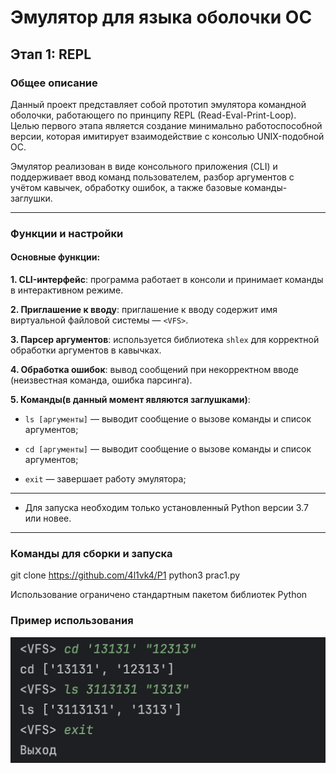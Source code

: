 # Эмулятор для языка оболочки ОС 
##  Этап 1: REPL

### Общее описание
Данный проект представляет собой прототип эмулятора командной оболочки, работающего по принципу REPL (Read-Eval-Print-Loop).  
Целью первого этапа является создание минимально работоспособной версии, которая имитирует взаимодействие с консолью UNIX-подобной ОС.  

Эмулятор реализован в виде консольного приложения (CLI) и поддерживает ввод команд пользователем, разбор аргументов с учётом кавычек, обработку ошибок, а также базовые команды-заглушки.

---

### Функции и настройки

#### **Основные функции:**
**1. CLI-интерфейс**: программа работает в консоли и принимает команды в интерактивном режиме.

**2. Приглашение к вводу**: приглашение к вводу содержит имя виртуальной файловой системы — `<VFS>`.

**3. Парсер аргументов**: используется библиотека `shlex` для корректной обработки аргументов в кавычках.

**4. Обработка ошибок**: вывод сообщений при некорректном вводе (неизвестная команда, ошибка парсинга).

**5. Команды(в данный момент являются заглушками)**:

- `ls [аргументы]` — выводит сообщение о вызове команды и список аргументов;

- `cd [аргументы]` — выводит сообщение о вызове команды и список аргументов;

- `exit` — завершает работу эмулятора;
---
- Для запуска необходим только установленный Python версии 3.7 или новее.

---

### Команды для сборки и запуска

git clone https://github.com/4l1vk4/P1 
python3 prac1.py

Использование ограничено стандартным пакетом библиотек Python

### Пример использования

![Снимок экрана 2025-09-15 в 13.49.04.png](screenshots/%D0%A1%D0%BD%D0%B8%D0%BC%D0%BE%D0%BA%20%D1%8D%D0%BA%D1%80%D0%B0%D0%BD%D0%B0%202025-09-15%20%D0%B2%2013.49.04.png)

